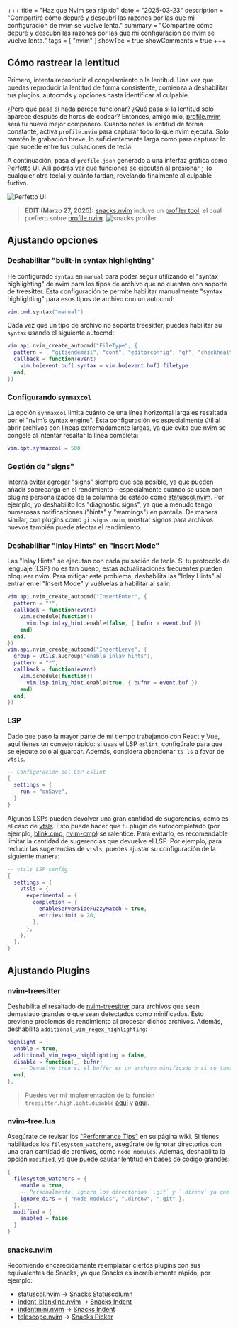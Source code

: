 +++
title = "Haz que Nvim sea rápido"
date = "2025-03-23"
description = "Compartiré cómo depuré y descubrí las razones por las que mi configuración de nvim se vuelve lenta."
summary = "Compartiré cómo depuré y descubrí las razones por las que mi configuración de nvim se vuelve lenta."
tags = [
  "nvim"
]
showToc = true
showComments = true
+++

## Cómo rastrear la lentitud

Primero, intenta reproducir el congelamiento o la lentitud. Una vez que puedas reproducir la lentitud de forma consistente, comienza a deshabilitar tus plugins, autocmds y opciones hasta identificar al culpable.

¿Pero qué pasa si nada parece funcionar? ¿Qué pasa si la lentitud solo aparece después de horas de codear? Entonces, amigo mío, [profile.nvim](https://github.com/stevearc/profile.nvim) será tu nuevo mejor compañero. Cuando notes la lentitud de forma constante, activa `profile.nvim` para capturar todo lo que nvim ejecuta. Solo mantén la grabación breve, lo suficientemente larga como para capturar lo que sucede entre tus pulsaciones de tecla.

A continuación, pasa el `profile.json` generado a una interfaz gráfica como [Perfetto UI](https://ui.perfetto.dev/). Allí podrás ver qué funciones se ejecutan al presionar `j` (o cualquier otra tecla) y cuánto tardan, revelando finalmente al culpable furtivo.

![Perfetto UI](https://res.cloudinary.com/wochap/image/upload/v1742770964/wochap/assets/2025-03-23-17-56-12.webp)

> **EDIT (Marzo 27, 2025):** [snacks.nvim](https://github.com/folke/snacks.nvim) incluye un [profiler tool](https://github.com/folke/snacks.nvim/blob/main/docs/profiler.md), el cual prefiero sobre [profile.nvim](https://github.com/stevearc/profile.nvim).
> ![snacks profiler](https://res.cloudinary.com/wochap/image/upload/v1743109719/wochap/assets/Screenshot_2025-03-27_04-07-30.webp)

## Ajustando opciones

### Deshabilitar "built-in syntax highlighting"

He configurado `syntax` en `manual` para poder seguir utilizando el "syntax highlighting" de nvim para los tipos de archivo que no cuentan con soporte de treesitter. Esta configuración te permite habilitar manualmente "syntax highlighting" para esos tipos de archivo con un autocmd:

```lua
vim.cmd.syntax("manual")
```

Cada vez que un tipo de archivo no soporte treesitter, puedes habilitar su `syntax` usando el siguiente autocmd:

```lua
vim.api.nvim_create_autocmd("FileType", {
  pattern = { "gitsendemail", "conf", "editorconfig", "qf", "checkhealth", "less" },
  callback = function(event)
    vim.bo[event.buf].syntax = vim.bo[event.buf].filetype
  end,
})
```

### Configurando `synmaxcol`

La opción `synmaxcol` limita cuánto de una línea horizontal larga es resaltada por el "nvim’s syntax engine". Esta configuración es especialmente útil al abrir archivos con líneas extremadamente largas, ya que evita que nvim se congele al intentar resaltar la línea completa:

```lua
vim.opt.synmaxcol = 500
```

### Gestión de "signs"

Intenta evitar agregar "signs" siempre que sea posible, ya que pueden añadir sobrecarga en el rendimiento—especialmente cuando se usan con plugins personalizados de la columna de estado como [statuscol.nvim](https://github.com/luukvbaal/statuscol.nvim). Por ejemplo, yo deshabilito los "diagnostic signs", ya que a menudo tengo numerosas notificaciones ("hints" y "warnings") en pantalla. De manera similar, con plugins como `gitsigns.nvim`, mostrar signos para archivos nuevos también puede afectar el rendimiento.

### Deshabilitar "Inlay Hints" en "Insert Mode"

Las "Inlay Hints" se ejecutan con cada pulsación de tecla. Si tu protocolo de lenguaje (LSP) no es tan bueno, estas actualizaciones frecuentes pueden bloquear nvim. Para mitigar este problema, deshabilita las "Inlay Hints" al entrar en el "Insert Mode" y vuélvelas a habilitar al salir:

```lua
vim.api.nvim_create_autocmd("InsertEnter", {
  pattern = "*",
  callback = function(event)
    vim.schedule(function()
      vim.lsp.inlay_hint.enable(false, { bufnr = event.buf })
    end)
  end,
})
vim.api.nvim_create_autocmd("InsertLeave", {
  group = utils.augroup("enable_inlay_hints"),
  pattern = "*",
  callback = function(event)
    vim.schedule(function()
      vim.lsp.inlay_hint.enable(true, { bufnr = event.buf })
    end)
  end,
})
```

### LSP

Dado que paso la mayor parte de mi tiempo trabajando con React y Vue, aquí tienes un consejo rápido: si usas el LSP `eslint`, configúralo para que se ejecute solo al guardar. Además, considera abandonar `ts_ls` a favor de `vtsls`.

```lua
-- Configuración del LSP eslint
{
  settings = {
    run = "onSave",
  }
}
```

Algunos LSPs pueden devolver una gran cantidad de sugerencias, como es el caso de [vtsls](https://github.com/yioneko/vtsls). Esto puede hacer que tu plugin de autocompletado (por ejemplo, [blink.cmp](https://github.com/Saghen/blink.cmp), [nvim-cmp](https://github.com/hrsh7th/nvim-cmp)) se ralentice. Para evitarlo, es recomendable limitar la cantidad de sugerencias que devuelve el LSP. Por ejemplo, para reducir las sugerencias de `vtsls`, puedes ajustar su configuración de la siguiente manera:

```lua
-- vtsls LSP config
{
  settings = {
    vtsls = {
      experimental = {
        completion = {
          enableServerSideFuzzyMatch = true,
          entriesLimit = 20,
        },
      },
    },
  },
}
```

## Ajustando Plugins

### nvim-treesitter

Deshabilita el resaltado de [nvim-treesitter](https://github.com/nvim-treesitter/nvim-treesitter) para archivos que sean demasiado grandes o que sean detectados como minificados. Esto previene problemas de rendimiento al procesar dichos archivos. Además, deshabilita `additional_vim_regex_highlighting`:

```lua
highlight = {
  enable = true,
  additional_vim_regex_highlighting = false,
  disable = function(_, bufnr)
    -- Devuelve true si el buffer es un archivo minificado o si su tamaño es demasiado grande.
  end,
},
```

> Puedes ver mi implementación de la función `treesitter.highlight.disable` [aquí](https://github.com/wochap/nvim/blob/de57423876ae8aa591285b1f671c77e51151711c/lua/custom/plugins/treesitter.lua#L54-L54) y [aquí](https://github.com/wochap/nvim/blob/de57423876ae8aa591285b1f671c77e51151711c/lua/custom/utils/init.lua#L12).

### nvim-tree.lua

Asegúrate de revisar los ["Performance Tips"](https://github.com/nvim-tree/nvim-tree.lua/wiki/Troubleshooting#performance-tips) en su página wiki. Si tienes habilitados los `filesystem_watchers`, asegúrate de ignorar directorios con una gran cantidad de archivos, como `node_modules`. Además, deshabilita la opción `modified`, ya que puede causar lentitud en bases de código grandes:

```lua
{
  filesystem_watchers = {
    enable = true,
    -- Personalmente, ignoro los directorios `.git` y `.direnv` ya que utilizo https://direnv.net
    ignore_dirs = { "node_modules", ".direnv", ".git" },
  },
  modified = {
    enabled = false
  }
}
```

### snacks.nvim

Recomiendo encarecidamente reemplazar ciertos plugins con sus equivalentes de Snacks, ya que Snacks es increíblemente rápido, por ejemplo:

- [statuscol.nvim](https://github.com/luukvbaal/statuscol.nvim) → [Snacks Statuscolumn](https://github.com/folke/snacks.nvim/blob/main/docs/statuscolumn.md)
- [indent-blankline.nvim](https://github.com/lukas-reineke/indent-blankline.nvim) → [Snacks Indent](https://github.com/folke/snacks.nvim/blob/main/docs/indent.md)
- [indentmini.nvim](https://github.com/nvimdev/indentmini.nvim) → [Snacks Indent](https://github.com/folke/snacks.nvim/blob/main/docs/indent.md)
- [telescope.nvim](https://github.com/nvim-telescope/telescope.nvim) → [Snacks Picker](https://github.com/folke/snacks.nvim/blob/main/docs/picker.md)
